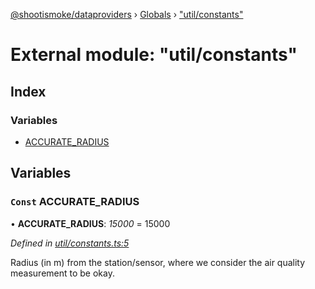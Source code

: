 [@shootismoke/dataproviders](../README.md) › [Globals](../globals.md) › ["util/constants"](_util_constants_.md)

# External module: "util/constants"

## Index

### Variables

* [ACCURATE_RADIUS](_util_constants_.md#const-accurate_radius)

## Variables

### `Const` ACCURATE_RADIUS

• **ACCURATE_RADIUS**: *15000* = 15000

*Defined in [util/constants.ts:5](https://github.com/shootismoke/common/blob/0be10ae/packages/dataproviders/src/util/constants.ts#L5)*

Radius (in m) from the station/sensor, where we consider the air quality
measurement to be okay.
